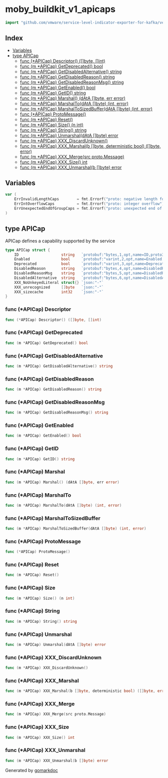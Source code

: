 <!-- Code generated by gomarkdoc. DO NOT EDIT -->

# moby\_buildkit\_v1\_apicaps

```go
import "github.com/vmware/service-level-indicator-exporter-for-kafka/vendor/github.com/moby/buildkit/util/apicaps/pb"
```

## Index

- [Variables](<#variables>)
- [type APICap](<#type-apicap>)
  - [func (*APICap) Descriptor() ([]byte, []int)](<#func-apicap-descriptor>)
  - [func (m *APICap) GetDeprecated() bool](<#func-apicap-getdeprecated>)
  - [func (m *APICap) GetDisabledAlternative() string](<#func-apicap-getdisabledalternative>)
  - [func (m *APICap) GetDisabledReason() string](<#func-apicap-getdisabledreason>)
  - [func (m *APICap) GetDisabledReasonMsg() string](<#func-apicap-getdisabledreasonmsg>)
  - [func (m *APICap) GetEnabled() bool](<#func-apicap-getenabled>)
  - [func (m *APICap) GetID() string](<#func-apicap-getid>)
  - [func (m *APICap) Marshal() (dAtA []byte, err error)](<#func-apicap-marshal>)
  - [func (m *APICap) MarshalTo(dAtA []byte) (int, error)](<#func-apicap-marshalto>)
  - [func (m *APICap) MarshalToSizedBuffer(dAtA []byte) (int, error)](<#func-apicap-marshaltosizedbuffer>)
  - [func (*APICap) ProtoMessage()](<#func-apicap-protomessage>)
  - [func (m *APICap) Reset()](<#func-apicap-reset>)
  - [func (m *APICap) Size() (n int)](<#func-apicap-size>)
  - [func (m *APICap) String() string](<#func-apicap-string>)
  - [func (m *APICap) Unmarshal(dAtA []byte) error](<#func-apicap-unmarshal>)
  - [func (m *APICap) XXX_DiscardUnknown()](<#func-apicap-xxx_discardunknown>)
  - [func (m *APICap) XXX_Marshal(b []byte, deterministic bool) ([]byte, error)](<#func-apicap-xxx_marshal>)
  - [func (m *APICap) XXX_Merge(src proto.Message)](<#func-apicap-xxx_merge>)
  - [func (m *APICap) XXX_Size() int](<#func-apicap-xxx_size>)
  - [func (m *APICap) XXX_Unmarshal(b []byte) error](<#func-apicap-xxx_unmarshal>)


## Variables

```go
var (
    ErrInvalidLengthCaps        = fmt.Errorf("proto: negative length found during unmarshaling")
    ErrIntOverflowCaps          = fmt.Errorf("proto: integer overflow")
    ErrUnexpectedEndOfGroupCaps = fmt.Errorf("proto: unexpected end of group")
)
```

## type APICap

APICap defines a capability supported by the service

```go
type APICap struct {
    ID                   string   `protobuf:"bytes,1,opt,name=ID,proto3" json:"ID,omitempty"`
    Enabled              bool     `protobuf:"varint,2,opt,name=Enabled,proto3" json:"Enabled,omitempty"`
    Deprecated           bool     `protobuf:"varint,3,opt,name=Deprecated,proto3" json:"Deprecated,omitempty"`
    DisabledReason       string   `protobuf:"bytes,4,opt,name=DisabledReason,proto3" json:"DisabledReason,omitempty"`
    DisabledReasonMsg    string   `protobuf:"bytes,5,opt,name=DisabledReasonMsg,proto3" json:"DisabledReasonMsg,omitempty"`
    DisabledAlternative  string   `protobuf:"bytes,6,opt,name=DisabledAlternative,proto3" json:"DisabledAlternative,omitempty"`
    XXX_NoUnkeyedLiteral struct{} `json:"-"`
    XXX_unrecognized     []byte   `json:"-"`
    XXX_sizecache        int32    `json:"-"`
}
```

### func \(\*APICap\) Descriptor

```go
func (*APICap) Descriptor() ([]byte, []int)
```

### func \(\*APICap\) GetDeprecated

```go
func (m *APICap) GetDeprecated() bool
```

### func \(\*APICap\) GetDisabledAlternative

```go
func (m *APICap) GetDisabledAlternative() string
```

### func \(\*APICap\) GetDisabledReason

```go
func (m *APICap) GetDisabledReason() string
```

### func \(\*APICap\) GetDisabledReasonMsg

```go
func (m *APICap) GetDisabledReasonMsg() string
```

### func \(\*APICap\) GetEnabled

```go
func (m *APICap) GetEnabled() bool
```

### func \(\*APICap\) GetID

```go
func (m *APICap) GetID() string
```

### func \(\*APICap\) Marshal

```go
func (m *APICap) Marshal() (dAtA []byte, err error)
```

### func \(\*APICap\) MarshalTo

```go
func (m *APICap) MarshalTo(dAtA []byte) (int, error)
```

### func \(\*APICap\) MarshalToSizedBuffer

```go
func (m *APICap) MarshalToSizedBuffer(dAtA []byte) (int, error)
```

### func \(\*APICap\) ProtoMessage

```go
func (*APICap) ProtoMessage()
```

### func \(\*APICap\) Reset

```go
func (m *APICap) Reset()
```

### func \(\*APICap\) Size

```go
func (m *APICap) Size() (n int)
```

### func \(\*APICap\) String

```go
func (m *APICap) String() string
```

### func \(\*APICap\) Unmarshal

```go
func (m *APICap) Unmarshal(dAtA []byte) error
```

### func \(\*APICap\) XXX\_DiscardUnknown

```go
func (m *APICap) XXX_DiscardUnknown()
```

### func \(\*APICap\) XXX\_Marshal

```go
func (m *APICap) XXX_Marshal(b []byte, deterministic bool) ([]byte, error)
```

### func \(\*APICap\) XXX\_Merge

```go
func (m *APICap) XXX_Merge(src proto.Message)
```

### func \(\*APICap\) XXX\_Size

```go
func (m *APICap) XXX_Size() int
```

### func \(\*APICap\) XXX\_Unmarshal

```go
func (m *APICap) XXX_Unmarshal(b []byte) error
```



Generated by [gomarkdoc](<https://github.com/princjef/gomarkdoc>)
